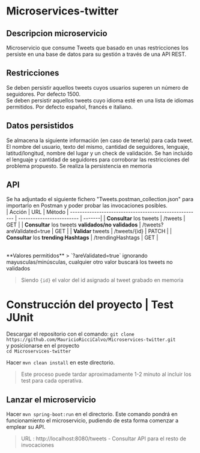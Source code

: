 # Microservices-twitter

## Descripcion microservicio
Microservicio que consume Tweets que basado en unas restricciones los persiste en una base de datos para su gestión a través de una API REST.


## Restricciones
Se deben persistir aquellos tweets cuyos usuarios superen un número de seguidores. Por defecto 1500.<br/>
Se deben persistir aquellos tweets cuyo idioma esté en una lista de idiomas permitidos. Por defecto español, francés e italiano. <br/>


## Datos persistidos
Se almacena la siguiente información (en caso de tenerla) para cada tweet. El nombre del usuario, texto del mismo, cantidad de seguidores, lenguaje, latitud/longitud, nombre del lugar y un check de validación.
Se han incluido el lenguaje y cantidad de seguidores para corroborar las restricciones del problema propuesto.
Se realiza la persistencia en memoria


## API
Se ha adjuntado el siguiente fichero "Tweets.postman_collection.json" para importarlo en Postman y poder probar las invocaciones posibles.
<br/>
| Acción                                                | URL                       | Método |
 ------------------------------------------------------ | ------------------------- | -------|
| **Consultar** los tweets 						        | /tweets                   | GET    |
| **Consultar** los tweets **validados/no validados**   | /tweets?areValidated=true | GET    |
| **Validar** tweets                                    | /tweets/{id}              | PATCH  |
| **Consultar** los **trending Hashtags**               | /trendingHashtags         | GET    |

<br/>
**Valores permitidos**
> `?areValidated=true` ignorando mayusculas/minúsculas, cualquier otro valor buscará los tweets no validados

> Siendo `{id}` el valor del id asignado al tweet grabado en memoria


# Construcción del proyecto | Test JUnit
Descargar el repositorio con el comando:
`git clone https://github.com/MauricioRicciCalvo/Microservices-twitter.git` <br/> 
y posicionarse en el proyecto 
<br/>`cd Microservices-twitter`

Hacer `mvn clean install` en este directorio. 
> Este proceso puede tardar aproximadamente 1-2 minuto al incluir los test para cada operativa.


## Lanzar el microservicio
Hacer `mvn spring-boot:run` en el directorio. Este comando pondrá en funcionamiento el microservicio, pudiendo de esta forma comenzar a emplear su API. 
> URL : http://localhost:8080/tweets - Consultar API para el resto de invocaciones
